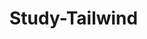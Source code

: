 # Study-Tailwind

<!-- 121. [Tailwind CSS v4 #2] Extensions cần có khi học HTML & Tailwind CSS trong VS Code -->
<!-- 122. [Tailwind CSS v4 #3] Sử dụng Tailwind CSS bằng CLI & CDN -->
<!-- 123. [Tailwind CSS #4] Container trong Tailwind CSS – Làm quen với Tailwind -->
